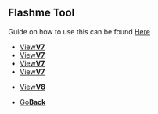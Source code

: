 ## Flashme Tool

Guide on how to use this can be found <a href="https://wiki.gbatemp.net/wiki/FlashMe">Here<a/>

<fourbutton>
  <ul>
    <li><a href="./V4/">View<strong>V7</strong></a></li>
    <li><a href="./V5/">View<strong>V7</strong></a></li>
    <li><a href="./V6/">View<strong>V7</strong></a></li>
    <li><a href="./V7/">View<strong>V7</strong></a></li>
  </ul>
  </fourbutton>
<onebutton>
  <ul>
    <li><a href="./V8/">View<strong>V8</strong></></li>
  </ul>
  </onebutton>



<onebutton>
<ul>
            <li><a href="../">Go<strong>Back</strong></a></li>
          </ul>
</onebutton>
